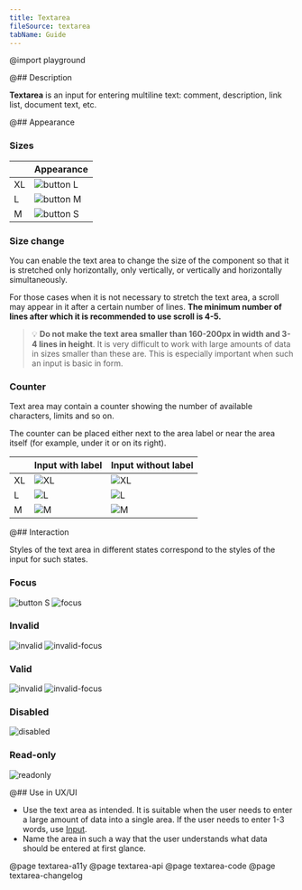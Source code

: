 ```yaml
---
title: Textarea
fileSource: textarea
tabName: Guide
---
```


@import playground

@## Description

**Textarea** is an input for entering multiline text: comment, description, link list, document text, etc.

@## Appearance

### Sizes

|     | Appearance                               |
| --- | ---------------------------------------- |
| XL  | ![button L](static/@1xtextarea-16px.png) |
| L   | ![button M](static/@1xtextarea-14px.png) |
| M   | ![button S](static/@1xtextarea-12px.png) |

### Size change

You can enable the text area to change the size of the component so that it is stretched only horizontally, only vertically, or vertically and horizontally simultaneously.

For those cases when it is not necessary to stretch the text area, a scroll may appear in it after a certain number of lines. **The minimum number of lines after which it is recommended to use scroll is 4-5.**

> 💡 **Do not make the text area smaller than 160-200px in width and 3-4 lines in height**. It is very difficult to work with large amounts of data in sizes smaller than these are. This is especially important when such an input is basic in form.

### Counter

Text area may contain a counter showing the number of available characters, limits and so on.

The counter can be placed either next to the area label or near the area itself (for example, under it or on its right).

|     | Input with label                         | Input without label                            |
| --- | ---------------------------------------- | ---------------------------------------------- |
| XL  | ![XL](static/@1xtextarea-counter-XL.png) | ![XL](static/@1xtextarea-counter-inner-XL.png) |
| L   | ![L](static/@1xtextarea-counter-L.png)   | ![L](static/@1xtextarea-counter-inner-L.png)   |
| M   | ![M](static/@1xtextarea-counter-M.png)   | ![M](static/@1xtextarea-counter-inner-M.png)   |

@## Interaction

Styles of the text area in different states correspond to the styles of the input for such states.

### Focus

![button S](static/@1xtextarea-12px.png)
![focus](static/@1xtextarea-12px-focus.png)

### Invalid

![invalid](static/@1xtextarea-12px-invalid.png)
![invalid-focus](static/@1xtextarea-12px-invalid-focus.png)

### Valid

![invalid](static/@1xtextarea-12px-valid.png)
![invalid-focus](static/@1xtextarea-12px-valid-focus.png)

### Disabled

![disabled](static/@1xtextarea-12px-disabled.png)

### Read-only

![readonly](static/@1xtextarea-12px-readonly.png)

@## Use in UX/UI

- Use the text area as intended. It is suitable when the user needs to enter a large amount of data into a single area. If the user needs to enter 1-3 words, use [Input](/components/input/).
- Name the area in such a way that the user understands what data should be entered at first glance.

@page textarea-a11y
@page textarea-api
@page textarea-code
@page textarea-changelog
